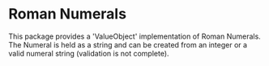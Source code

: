 # Roman Numerals

This package provides a 'ValueObject' implementation of Roman Numerals. The Numeral is held as a string and can be created from an integer or a valid numeral string (validation is not complete).

